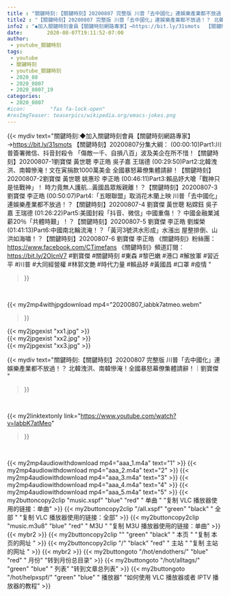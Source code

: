 ```yaml
---
title : "關鍵時刻:【關鍵時刻】20200807 完整版 川普「去中國化」連娛樂產業都不放過！？ 北韓洩洪、南韓慘淹！全國暴怒幕僚集體請辭！｜劉寶傑 "
title2 : "【關鍵時刻】20200807 完整版 川普「去中國化」連娛樂產業都不放過！？ 北韓洩洪、南韓慘淹！全國暴怒幕僚集體請辭！｜劉寶傑 "
info2 : "◆加入關鍵時刻會員【關鍵時刻網路專家】→https://bit.ly/31smots  【關鍵時刻】20200807分集大綱：  (00:00:10)Part1:川普簽署微信、抖音封殺令 「傷敵一千、自損八百」波及美企在所不惜！【關鍵時刻】20200807-1劉寶傑 黃世聰 李正皓 吳子嘉 王瑞德  (00:29:50)Part2:北韓洩洪、南韓慘淹！文在寅捐款1000萬美金 全國暴怒幕僚集體請辭！【關鍵時刻】20200807-2劉寶傑 黃世聰 姚惠珍 李正皓    (00:46:11)Part3:賴品妤大嗆「戰神只是怯戰神」！ 時力竟無人護航…黃國昌眾叛親離！？【關鍵時刻】20200807-3 劉寶傑 李正皓  (00:50:07)Part4:「五眼聯盟」取消花木蘭上映 川普「去中國化」連娛樂產業都不放過！？【關鍵時刻】20200807-4 劉寶傑 黃世聰 粘嫦鈺 吳子嘉 王瑞德  (01:26:22)Part5:美國封殺「抖音、微信」中國重傷！？ 中國金融業減薪20％「共體時艱」！？【關鍵時刻】20200807-5 劉寶傑 李正皓 劉燦榮  (01:41:13)Part6:中國南北輪流淹！？「黃河3號洪水形成」水漲出 屋整排倒、山洪如海嘯！？【關鍵時刻】20200807-6 劉寶傑 李正皓  《關鍵時刻》粉絲團：https://www.facebook.com/CTimefans 《關鍵時刻》頻道訂閱：https://bit.ly/2OlcnV7  #劉寶傑 #關鍵時刻 #東森 #黎巴嫩 #港口 #解放軍 #習近平 #川普 #大同經營權 #林郭文艷 #時代力量 #賴品妤 #黃國昌 #口罩 #疫情 "
date:        2020-08-07T19:11:52-07:00
author:
 - youtube_關鍵時刻
tags:
 - youtube
 - 關鍵時刻
 - youtube_關鍵時刻
 - 2020_08
 - 2020_0807
 - 2020_0807_19
categories:
 - 2020_0807
#icon:        "fas fa-lock-open"
#resImgTeaser: teaserpics/wikipedia.org/emacs-jokes.png
---
```


{{< mydiv text="關鍵時刻:◆加入關鍵時刻會員【關鍵時刻網路專家】→https://bit.ly/31smots  【關鍵時刻】20200807分集大綱：  (00:00:10)Part1:川普簽署微信、抖音封殺令 「傷敵一千、自損八百」波及美企在所不惜！【關鍵時刻】20200807-1劉寶傑 黃世聰 李正皓 吳子嘉 王瑞德  (00:29:50)Part2:北韓洩洪、南韓慘淹！文在寅捐款1000萬美金 全國暴怒幕僚集體請辭！【關鍵時刻】20200807-2劉寶傑 黃世聰 姚惠珍 李正皓    (00:46:11)Part3:賴品妤大嗆「戰神只是怯戰神」！ 時力竟無人護航…黃國昌眾叛親離！？【關鍵時刻】20200807-3 劉寶傑 李正皓  (00:50:07)Part4:「五眼聯盟」取消花木蘭上映 川普「去中國化」連娛樂產業都不放過！？【關鍵時刻】20200807-4 劉寶傑 黃世聰 粘嫦鈺 吳子嘉 王瑞德  (01:26:22)Part5:美國封殺「抖音、微信」中國重傷！？ 中國金融業減薪20％「共體時艱」！？【關鍵時刻】20200807-5 劉寶傑 李正皓 劉燦榮  (01:41:13)Part6:中國南北輪流淹！？「黃河3號洪水形成」水漲出 屋整排倒、山洪如海嘯！？【關鍵時刻】20200807-6 劉寶傑 李正皓  《關鍵時刻》粉絲團：https://www.facebook.com/CTimefans 《關鍵時刻》頻道訂閱：https://bit.ly/2OlcnV7  #劉寶傑 #關鍵時刻 #東森 #黎巴嫩 #港口 #解放軍 #習近平 #川普 #大同經營權 #林郭文艷 #時代力量 #賴品妤 #黃國昌 #口罩 #疫情 "
>}}
<br>


{{< my2mp4withjpgdownload mp4="20200807_iabbk7atmeo.webm"
>}}

{{< my2jpgexist "xx1.jpg" >}}<br>
{{< my2jpgexist "xx2.jpg" >}}<br>
{{< my2jpgexist "xx3.jpg" >}}<br>



{{< mydiv text="關鍵時刻:【關鍵時刻】20200807 完整版 川普「去中國化」連娛樂產業都不放過！？ 北韓洩洪、南韓慘淹！全國暴怒幕僚集體請辭！｜劉寶傑 "
>}}
<br>

{{< my2linktextonly link="https://www.youtube.com/watch?v=IabbK7atMeo"
>}}


<br>

{{< my2mp4audiowithdownload mp4="aaa_1.m4a"    text="1" >}}
{{< my2mp4audiowithdownload mp4="aaa_2.m4a"    text="2" >}}
{{< my2mp4audiowithdownload mp4="aaa_3.m4a"    text="3" >}}
{{< my2mp4audiowithdownload mp4="aaa_4.m4a"    text="4" >}}
{{< my2mp4audiowithdownload mp4="aaa_5.m4a"    text="5" >}}
{{< my2buttoncopy2clip "music.xspf"        "blue"   "red"    " 单曲 "  "复制 VLC 播放器使用的链接：单曲" >}} {{< my2buttoncopy2clip "/all.xspf"         "green"  "black"  " 全部 "  "复制 VLC 播放器使用的链接：全部" >}} {{< my2buttoncopy2clip "music.m3u8"        "blue"   "red"    " M3U  "    "复制 M3U 播放器使用的链接：单曲" >}} {{< mybr2 >}} {{< my2buttoncopy2clip ""                  "green"  "black"  " 本页 "    "复制 本页的网址 " >}} {{< my2buttoncopy2clip "/"                 "black"  "red"    " 主站 "    "复制 主站的网址 " >}} {{< mybr2 >}} {{< my2buttongoto      "/hot/endothers/"   "blue"   "red"    " 月份"   "转到月份总目录" >}} {{< my2buttongoto      "/hot/alltags/"     "green"  "blue"   " 列表"   "转到文章总列表" >}} {{< my2buttongoto      "/hot/helpxspf/"    "green"  "blue"   " 播放器" "如何使用 VLC 播放器或者 IPTV 播放器的教程" >}} 
